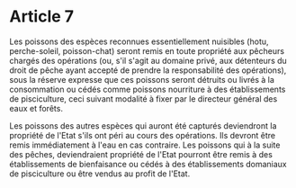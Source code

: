# Article 7

Les poissons des espèces reconnues essentiellement nuisibles (hotu, perche-soleil, poisson-chat) seront remis en toute propriété aux pêcheurs chargés des opérations (ou, s'il s'agit au domaine privé, aux détenteurs du droit de pêche ayant accepté de prendre la responsabilité des opérations), sous la réserve expresse que ces poissons seront détruits ou livrés à la consommation ou cédés comme poissons nourriture à des établissements de pisciculture, ceci suivant modalité à fixer par le directeur général des eaux et forêts.

Les poissons des autres espèces qui auront été capturés deviendront la propriété de l'Etat s'ils ont péri au cours des opérations. Ils devront être remis immédiatement à l'eau en cas contraire. Les poissons qui à la suite des pêches, deviendraient propriété de l'Etat pourront être remis à des établissements de bienfaisance ou cédés à des établissements domaniaux de pisciculture ou être vendus au profit de l'Etat.
